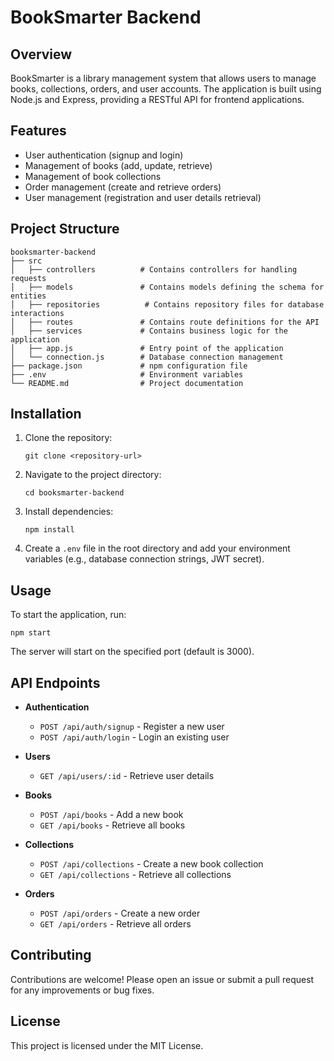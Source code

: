 # BookSmarter Backend

## Overview
BookSmarter is a library management system that allows users to manage books, collections, orders, and user accounts. The application is built using Node.js and Express, providing a RESTful API for frontend applications.

## Features
- User authentication (signup and login)
- Management of books (add, update, retrieve)
- Management of book collections
- Order management (create and retrieve orders)
- User management (registration and user details retrieval)

## Project Structure
```
booksmarter-backend
├── src
│   ├── controllers          # Contains controllers for handling requests
│   ├── models               # Contains models defining the schema for entities
│   ├── repositories          # Contains repository files for database interactions
│   ├── routes               # Contains route definitions for the API
│   ├── services             # Contains business logic for the application
│   ├── app.js               # Entry point of the application
│   └── connection.js        # Database connection management
├── package.json             # npm configuration file
├── .env                     # Environment variables
└── README.md                # Project documentation
```

## Installation
1. Clone the repository:
   ```
   git clone <repository-url>
   ```
2. Navigate to the project directory:
   ```
   cd booksmarter-backend
   ```
3. Install dependencies:
   ```
   npm install
   ```
4. Create a `.env` file in the root directory and add your environment variables (e.g., database connection strings, JWT secret).

## Usage
To start the application, run:
```
npm start
```
The server will start on the specified port (default is 3000).

## API Endpoints
- **Authentication**
  - `POST /api/auth/signup` - Register a new user
  - `POST /api/auth/login` - Login an existing user

- **Users**
  - `GET /api/users/:id` - Retrieve user details

- **Books**
  - `POST /api/books` - Add a new book
  - `GET /api/books` - Retrieve all books

- **Collections**
  - `POST /api/collections` - Create a new book collection
  - `GET /api/collections` - Retrieve all collections

- **Orders**
  - `POST /api/orders` - Create a new order
  - `GET /api/orders` - Retrieve all orders

## Contributing
Contributions are welcome! Please open an issue or submit a pull request for any improvements or bug fixes.

## License
This project is licensed under the MIT License.